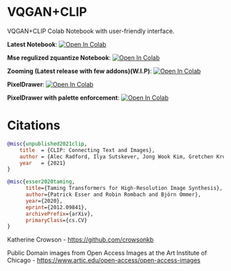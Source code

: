 # VQGAN+CLIP
VQGAN+CLIP Colab Notebook with user-friendly interface.


**Latest Notebook**: <a href="https://colab.research.google.com/github/justinjohn0306/VQGAN-CLIP/blob/main/VQGAN%2BCLIP(Updated).ipynb" target="_parent"><img src="https://colab.research.google.com/assets/colab-badge.svg" alt="Open In Colab"/></a>

**Mse regulized zquantize Notebook**: <a href="https://colab.research.google.com/github/justinjohn0306/VQGAN-CLIP/blob/main/Mse_regulized_Modified_VQGANCLIP_zquantize_public.ipynb" target="_parent"><img src="https://colab.research.google.com/assets/colab-badge.svg" alt="Open In Colab"/></a>

 **Zooming (Latest release with few addons)(W.I.P)**: <a href="https://colab.research.google.com/github/justinjohn0306/VQGAN-CLIP/blob/main/VQGAN%2BCLIP_(Zooming)_(z%2Bquantize_method_with_addons).ipynb" target="_parent"><img src="https://colab.research.google.com/assets/colab-badge.svg" alt="Open In Colab"/></a>
 
 
 
**PixelDrawer**: <a href="https://colab.research.google.com/github/justinjohn0306/VQGAN-CLIP/blob/main/PixelDrawer.ipynb" target="_parent"><img src="https://colab.research.google.com/assets/colab-badge.svg" alt="Open In Colab"/></a>
 
 
 
 **PixelDrawer with palette enforcement**: <a href="https://colab.research.google.com/github/justinjohn0306/VQGAN-CLIP/blob/main/CLIPIT_PixelDraw_(palette_enforcement).ipynb" target="_parent"><img src="https://colab.research.google.com/assets/colab-badge.svg" alt="Open In Colab"/></a>
 

 







































# Citations

```bibtex
@misc{unpublished2021clip,
    title  = {CLIP: Connecting Text and Images},
    author = {Alec Radford, Ilya Sutskever, Jong Wook Kim, Gretchen Krueger, Sandhini Agarwal},
    year   = {2021}
}
```
```bibtex
@misc{esser2020taming,
      title={Taming Transformers for High-Resolution Image Synthesis}, 
      author={Patrick Esser and Robin Rombach and Björn Ommer},
      year={2020},
      eprint={2012.09841},
      archivePrefix={arXiv},
      primaryClass={cs.CV}
}
```
Katherine Crowson - https://github.com/crowsonkb

Public Domain images from Open Access Images at the Art Institute of Chicago - https://www.artic.edu/open-access/open-access-images
